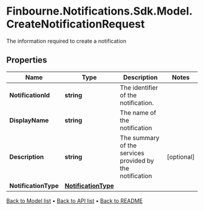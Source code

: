 # Finbourne.Notifications.Sdk.Model.CreateNotificationRequest
The information required to create a notification

## Properties

Name | Type | Description | Notes
------------ | ------------- | ------------- | -------------
**NotificationId** | **string** | The identifier of the notification. | 
**DisplayName** | **string** | The name of the notification | 
**Description** | **string** | The summary of the services provided by the notification | [optional] 
**NotificationType** | [**NotificationType**](NotificationType.md) |  | 

[Back to Model list](../README.md#documentation-for-models) &#8226; [Back to API list](../README.md#documentation-for-api-endpoints) &#8226; [Back to README](../README.md)

